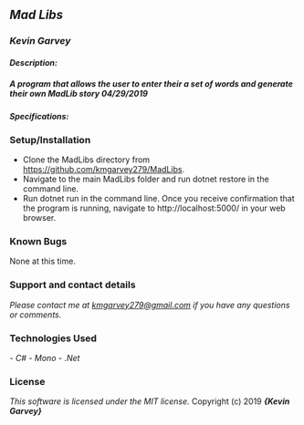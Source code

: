 ## _Mad Libs_

### _***Kevin Garvey***_

#### _Description:_
##### _A program that allows the user to enter their a set of words and generate their own MadLib story 04/29/2019_

#### _Specifications:_

### Setup/Installation
- Clone the MadLibs directory from https://github.com/kmgarvey279/MadLibs.
- Navigate to the main MadLibs folder and run dotnet restore in the command line.
- Run dotnet run in the command line. Once you receive confirmation that the program is running, navigate to http://localhost:5000/ in your web browser.    

### Known Bugs
None at this time.

### Support and contact details

_Please contact me at kmgarvey279@gmail.com if you have any questions or comments._

### Technologies Used

_- C#_
_- Mono_
_- .Net_

### License

_This software is licensed under the MIT license._
Copyright (c) 2019 **_{Kevin Garvey}_**
